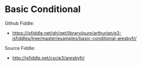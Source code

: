 # Basic Conditional

Github Fiddle:
- https://jsfiddle.net/gh/get/library/pure/arthurian/e3-jsfiddles/tree/master/examples/basic-conditional-aresbyfr/

Source Fiddle:
- http://jsfiddle.net/cscie3/aresbyfr/

